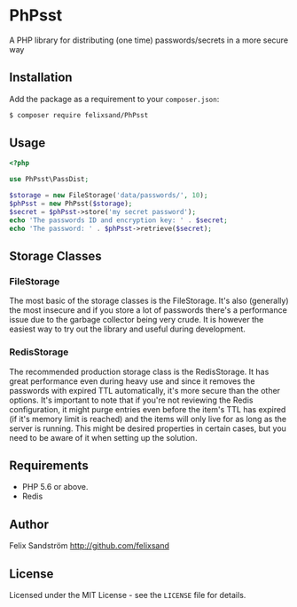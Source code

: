 # PhPsst

A PHP library for distributing (one time) passwords/secrets in a more secure way

## Installation
Add the package as a requirement to your `composer.json`:
```bash
$ composer require felixsand/PhPsst
```

## Usage
```php
<?php

use PhPsst\PassDist;

$storage = new FileStorage('data/passwords/', 10);
$phPsst = new PhPsst($storage);
$secret = $phPsst->store('my secret password');
echo 'The passwords ID and encryption key: ' . $secret;
echo 'The password: ' . $phPsst->retrieve($secret);
```

## Storage Classes
### FileStorage
The most basic of the storage classes is the FileStorage. It's also (generally) the most insecure and if you store a lot
of passwords there's a performance issue due to the garbage collector being very crude. It is however the easiest way
to try out the library and useful during development.

### RedisStorage
The recommended production storage class is the RedisStorage. It has great performance even during heavy use and
since it removes the passwords with expired TTL automatically, it's more secure than the other options.
It's important to note that if you're not reviewing the Redis configuration, it might purge entries even before the
item's TTL has expired (if it's memory limit is reached) and the items will only live for as long as the server is
running. This might be desired properties in certain cases, but you need to be aware of it when setting up the solution.

## Requirements
- PHP 5.6 or above.
- Redis

## Author
Felix Sandström <http://github.com/felixsand>

## License
Licensed under the MIT License - see the `LICENSE` file for details.
